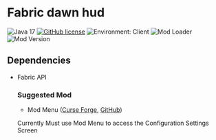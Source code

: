 # Fabric dawn hud
![Java 17](https://img.shields.io/badge/language-Java%2016-9B599A.svg?style=flat-square)
[![GitHub license](https://img.shields.io/github/license/Akr0ss/Fabric_Dawn-hud?style=flat-square)](https://raw.githubusercontent.com/AKR0SS/Fabric_dawn-hud/1.18/LICENSE)
![Environment: Client](https://img.shields.io/badge/environment-client-1976d2?style=flat-square)
![Mod Loader](https://img.shields.io/badge/modloader-Fabric-1976d2?style=flat-square&logo=data:image/png)
![Mod Version](https://img.shields.io/github/v/release/akr0ss/Fabric_Dawn-hud?style=flat-square)


## Dependencies
* Fabric API
  ### Suggested Mod
    * Mod Menu ([Curse Forge](https://www.curseforge.com/minecraft/mc-mods/modmenu), [GitHub](https://github.com/TerraformersMC/ModMenu))
  <p>Currently Must use Mod Menu to access the Configuration Settings Screen</p>